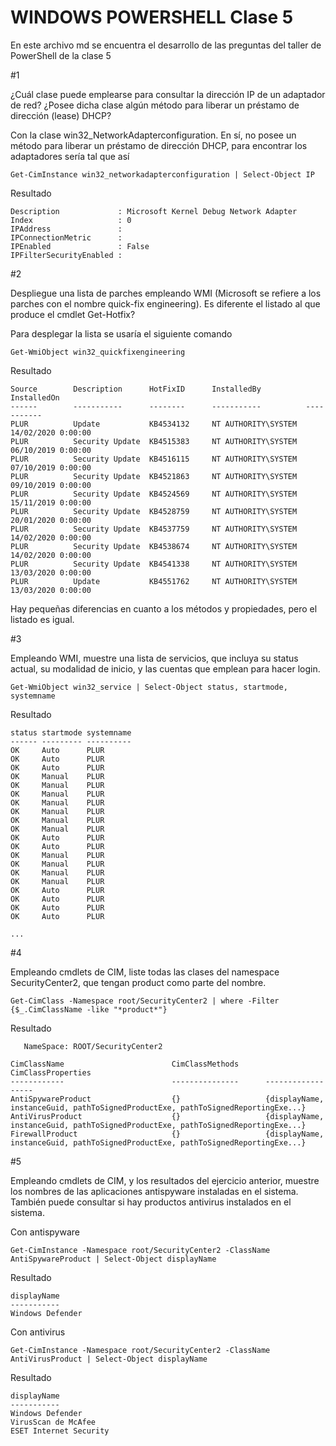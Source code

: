 # WINDOWS POWERSHELL Clase 5

En este archivo md se encuentra el desarrollo de las preguntas del taller de PowerShell de la clase 5

#1

¿Cuál clase puede emplearse para consultar la dirección IP de un adaptador de red? ¿Posee dicha clase algún método para liberar un préstamo de dirección (lease) DHCP?

Con la clase win32_NetworkAdapterconfiguration. En sí, no posee un método para liberar un préstamo de dirección DHCP, para encontrar los adaptadores sería tal que así

``Get-CimInstance win32_networkadapterconfiguration | Select-Object IP`` 

Resultado

```
Description             : Microsoft Kernel Debug Network Adapter
Index                   : 0
IPAddress               : 
IPConnectionMetric      : 
IPEnabled               : False
IPFilterSecurityEnabled :       
```

#2

Despliegue una lista de parches empleando WMI (Microsoft se refiere a los parches con el nombre quick-fix engineering). Es diferente el listado al que produce el cmdlet Get-Hotfix?

Para desplegar la lista se usaría el siguiente comando

``Get-WmiObject win32_quickfixengineering``

Resultado
```
Source        Description      HotFixID      InstalledBy          InstalledOn              
------        -----------      --------      -----------          -----------              
PLUR          Update           KB4534132     NT AUTHORITY\SYSTEM  14/02/2020 0:00:00       
PLUR          Security Update  KB4515383     NT AUTHORITY\SYSTEM  06/10/2019 0:00:00       
PLUR          Security Update  KB4516115     NT AUTHORITY\SYSTEM  07/10/2019 0:00:00       
PLUR          Security Update  KB4521863     NT AUTHORITY\SYSTEM  09/10/2019 0:00:00       
PLUR          Security Update  KB4524569     NT AUTHORITY\SYSTEM  15/11/2019 0:00:00       
PLUR          Security Update  KB4528759     NT AUTHORITY\SYSTEM  20/01/2020 0:00:00       
PLUR          Security Update  KB4537759     NT AUTHORITY\SYSTEM  14/02/2020 0:00:00       
PLUR          Security Update  KB4538674     NT AUTHORITY\SYSTEM  14/02/2020 0:00:00       
PLUR          Security Update  KB4541338     NT AUTHORITY\SYSTEM  13/03/2020 0:00:00       
PLUR          Update           KB4551762     NT AUTHORITY\SYSTEM  13/03/2020 0:00:00   
```
Hay pequeñas diferencias en cuanto a los métodos y propiedades, pero el listado es igual. 

#3 

Empleando WMI, muestre una lista de servicios, que incluya su status actual, su modalidad de inicio, y las cuentas que emplean para hacer login.

`` Get-WmiObject win32_service | Select-Object status, startmode, systemname ``

Resultado 

```
status startmode systemname
------ --------- ----------
OK     Auto      PLUR      
OK     Auto      PLUR      
OK     Auto      PLUR      
OK     Manual    PLUR      
OK     Manual    PLUR      
OK     Manual    PLUR      
OK     Manual    PLUR      
OK     Manual    PLUR      
OK     Manual    PLUR      
OK     Manual    PLUR      
OK     Auto      PLUR      
OK     Auto      PLUR      
OK     Manual    PLUR      
OK     Manual    PLUR      
OK     Manual    PLUR      
OK     Manual    PLUR      
OK     Auto      PLUR      
OK     Auto      PLUR      
OK     Auto      PLUR      
OK     Auto      PLUR      

...

```

#4

Empleando cmdlets de CIM, liste todas las clases del namespace SecurityCenter2, que tengan product como parte del nombre.

`` Get-CimClass -Namespace root/SecurityCenter2 | where -Filter {$_.CimClassName -like "*product*"} ``

Resultado

```
   NameSpace: ROOT/SecurityCenter2

CimClassName                        CimClassMethods      CimClassProperties                                                                                                                              
------------                        ---------------      ------------------                                                                                                                              
AntiSpywareProduct                  {}                   {displayName, instanceGuid, pathToSignedProductExe, pathToSignedReportingExe...}                                                                
AntiVirusProduct                    {}                   {displayName, instanceGuid, pathToSignedProductExe, pathToSignedReportingExe...}                                                                
FirewallProduct                     {}                   {displayName, instanceGuid, pathToSignedProductExe, pathToSignedReportingExe...}                                                                

```

#5 

Empleando cmdlets de CIM, y los resultados del ejercicio anterior, muestre los nombres de las aplicaciones antispyware instaladas en el sistema. También puede consultar si hay productos antivirus instalados en el sistema.

Con antispyware

``Get-CimInstance -Namespace root/SecurityCenter2 -ClassName AntiSpywareProduct | Select-Object displayName ``

Resultado 

```
displayName     
-----------     
Windows Defender

```
Con antivirus

`` Get-CimInstance -Namespace root/SecurityCenter2 -ClassName AntiVirusProduct | Select-Object displayName  ``

Resultado 

```
displayName           
-----------           
Windows Defender      
VirusScan de McAfee   
ESET Internet Security

```